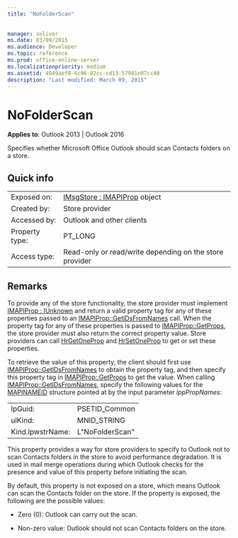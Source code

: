 ```yaml
---
title: "NoFolderScan"
 
 
manager: soliver
ms.date: 03/09/2015
ms.audience: Developer
ms.topic: reference
ms.prod: office-online-server
ms.localizationpriority: medium
ms.assetid: 4949aef9-4c96-82cc-cd13-57981e07cc40
description: "Last modified: March 09, 2015"
---
```


# NoFolderScan

  
  
**Applies to**: Outlook 2013 | Outlook 2016 
  
Specifies whether Microsoft Office Outlook should scan Contacts folders on a store.
  
## Quick info

|||
|:-----|:-----|
|Exposed on:  <br/> |[IMsgStore : IMAPIProp](imsgstoreimapiprop.md) object  <br/> |
|Created by:  <br/> |Store provider  <br/> |
|Accessed by:  <br/> |Outlook and other clients  <br/> |
|Property type:  <br/> |PT_LONG  <br/> |
|Access type:  <br/> |Read-only or read/write depending on the store provider  <br/> |
   
## Remarks

To provide any of the store functionality, the store provider must implement [IMAPIProp : IUnknown](imapipropiunknown.md) and return a valid property tag for any of these properties passed to an [IMAPIProp::GetIDsFromNames](imapiprop-getidsfromnames.md) call. When the property tag for any of these properties is passed to [IMAPIProp::GetProps](imapiprop-getprops.md), the store provider must also return the correct property value. Store providers can call [HrGetOneProp](hrgetoneprop.md) and [HrSetOneProp](hrsetoneprop.md) to get or set these properties. 
  
To retrieve the value of this property, the client should first use [IMAPIProp::GetIDsFromNames](imapiprop-getidsfromnames.md) to obtain the property tag, and then specify this property tag in [IMAPIProp::GetProps](imapiprop-getprops.md) to get the value. When calling [IMAPIProp::GetIDsFromNames](imapiprop-getidsfromnames.md), specify the following values for the [MAPINAMEID](mapinameid.md) structure pointed at by the input parameter  _lppPropNames_:
  
|||
|:-----|:-----|
|lpGuid:  <br/> |PSETID_Common  <br/> |
|ulKind:  <br/> |MNID_STRING  <br/> |
|Kind.lpwstrName:  <br/> |L"NoFolderScan"  <br/> |
   
This property provides a way for store providers to specify to Outlook not to scan Contacts folders in the store to avoid performance degradation. It is used in mail merge operations during which Outlook checks for the presence and value of this property before initiating the scan.
  
By default, this property is not exposed on a store, which means Outlook can scan the Contacts folder on the store. If the property is exposed, the following are the possible values:
  
- Zero (0): Outlook can carry out the scan.
    
- Non-zero value: Outlook should not scan Contacts folders on the store.
    


